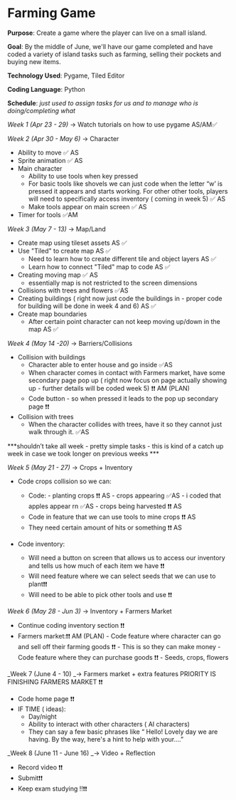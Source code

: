 # Farming Game

__Purpose__: Create a game where the player can live on a small island.

__Goal__: By the middle of June, we'll have our game completed and have coded a variety of island tasks such as farming, selling their pockets and buying new items. 

__Technology Used__: Pygame, Tiled Editor

__Coding Language__: Python

__Schedule__:
*just used to assign tasks for us and to manage who is doing/completing what*

_Week 1 (Apr 23 - 29)_ → Watch tutorials on how to use pygame AS/AM✅

_Week 2 (Apr 30 - May 6)_ → Character
 - Ability to move  ✅ AS
 - Sprite animation ✅ AS
 - Main character
     - Ability to use tools when key pressed 
     - For basic tools like shovels we can just code when the letter “w’ is pressed it appears and starts working. For other other tools, players will need to specifically        access inventory ( coming in week 5) ✅ AS
     - Make tools appear on main screen ✅ AS
 - Timer for tools ✅AM

_Week 3 (May 7 - 13)_  → Map/Land
 - Create map using tileset assets AS ✅
 - Use "Tiled" to create map AS ✅
     - Need to learn how to create different tile and object layers AS ✅
     - Learn how to connect "Tiled" map to code AS ✅
 - Creating moving map  ✅ AS
      - essentially map is not restricted to the screen dimensions 
 - Collisions with trees and flowers ✅AS
 - Creating buildings ( right now just code the buildings in - proper code for building will be done in week 4 and 6) AS ✅
 - Create map boundaries 
      - After certain point character can not keep moving up/down in the map AS ✅

_Week 4 (May 14 -20)_ → Barriers/Collisions 
 - Collision with buildings
      - Character able to enter house and go inside  ✅AS
      - When character comes in contact with Farmers market, have some secondary page pop up ( right now focus on page actually showing up - further details will be coded  week 5) ❗❗ AM (PLAN)
      - Code button - so when pressed it leads to the pop up secondary page  ❗❗
 - Collision with trees
      - When the character collides with trees, have it so  they cannot just walk through it. ✅AS

***shouldn’t take all week - pretty simple tasks -  this is kind of a catch up week in case we took longer on previous weeks ***

_Week 5 (May 21 - 27)_ → Crops + Inventory 
 - Code crops collision so we can:
      - Code:
            -  planting crops ❗❗ AS
            -  crops appearing  ✅AS 
                 - i coded that apples appear rn ✅AS 
            -  crops being harvested ❗❗ AS
      - Code in feature that we can use tools to mine crops  ❗❗ AS
      - They need certain amount of hits or something ❗❗ AS
    
 - Code inventory:
      - Will need a button on screen that allows us to access our inventory and tells us how much of each item we have ❗❗
      - Will need feature where we can select seeds that we can use to plant❗❗
      - Will need to be able to pick other tools and use ❗❗

_Week 6 (May 28 - Jun 3)_ →  Inventory + Farmers Market
 - Continue coding inventory section ❗❗
- Farmers market:❗❗ AM (PLAN)
      - Code feature where character can go and sell off their farming goods ❗❗
      - This is so they can make money
      - Code feature where they can purchase goods ❗❗
        - Seeds, crops, flowers 

_Week 7 (June 4 - 10) _→ Farmers market + extra features 
PRIORITY IS FINISHING FARMERS MARKET ❗❗
 - Code home page ❗❗
 - IF TIME ( ideas):
      - Day/night 
      - Ability to interact with other characters ( AI characters) 
      - They can say a few basic phrases like “ Hello! Lovely day we are having. By the way, here's a hint to help with your….” 

_Week 8 (June 11 - June 16) _→ Video + Reflection 
 - Record video ❗❗
 - Submit❗❗
 - Keep exam studying !!❗❗
